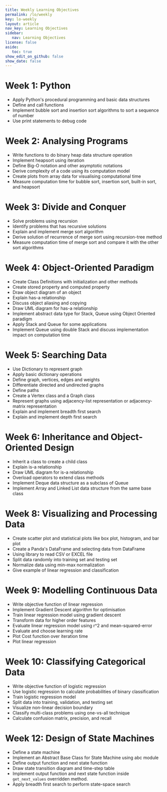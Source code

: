 ```yaml
---
title: Weekly Learning Objectives
permalink: /lo/weekly
key: lo-weekly
layout: article
nav_key: Learning Objectives
sidebar:
   nav: Learning Objectives
license: false
aside:
   toc: true
show_edit_on_github: false
show_date: false
---
```


# Week 1: Python
- Apply Python's procedural programming and basic data structures
- Define and call functions
- Implement bubble sort and insertion sort algorithms to sort a sequence of number
- Use print statements to debug code

# Week 2: Analysing Programs
- Write functions to do binary heap data structure operation
- Implement heapsort using iteration
- Define Big-O notation and other asymptotic notations
- Derive complexity of a code using its computation model
- Create plots from array data for visualising computational time
- Measure computation time for bubble sort, insertion sort, built-in sort, and heapsort

# Week 3: Divide and Conquer 
- Solve problems using recursion
- Identify problems that has recursive solutions
- Explain and implement merge sort algorithm
- Derive solution of recurrence of merge sort using recursion-tree method
- Measure computation time of merge sort and compare it with the other sort algorithms

# Week 4: Object-Oriented Paradigm
- Create Class Definitions with initialization and other methods
- Create stored property and computed property
- Draw object diagram of an object 
- Explain has-a relationship 
- Discuss object aliasing and copying 
- Draw UML diagram for has-a relationship
- Implement abstract data type for Stack, Queue using Object Oriented paradigm
- Apply Stack and Queue for some applications
- Implement Queue using double Stack and discuss implementation impact on computation time

# Week 5: Searching Data 
- Use Dictionary to represent graph
- Apply basic dictionary operations
- Define graph, vertices, edges and weights
- Differentiate directed and undirected graphs
- Define paths
- Create a Vertex class and a Graph class
- Represent graphs using adjacency-list representation or adjacency-matrix representation
- Explain and implement breadth first search
- Explain and implement depth first search

# Week 6: Inheritance and Object-Oriented Design
- Inherit a class to create a child class
- Explain is-a relationship
- Draw UML diagram for is-a relationship
- Overload operators to extend class methods
- Implement Deque data structure as a subclass of Queue
- Implement Array and Linked List data structure from the same base class

# Week 8: Visualizing and Processing Data
- Create scatter plot and statistical plots like box plot, histogram, and bar plot 
- Create a Panda's DataFrame and selecting data from DataFrame
- Using library to read CSV or EXCEL file
- Split data randomly into training set and testing set
- Normalize data using min-max normalization
- Give example of linear regression and classification

# Week 9: Modelling Continuous Data
- Write objective function of linear regression
- Implement Gradient Descent algorithm for optimisation
- Train linear regression model using gradient descent
- Transform data for higher order features
- Evaluate linear regression model using r^2 and mean-squared-error
- Evaluate and choose learning rate
- Plot Cost function over iteration time
- Plot linear regression
 
# Week 10: Classifying Categorical Data
- Write objective function of logistic regression
- Use logistic regression to calculate probabilities of binary classification
- Train logistic regression model 
- Split data into training, validation, and testing set
- Visualize non-linear decision boundary
- Classify multi-class problems using one-vs-all technique
- Calculate confusion matrix, precision, and recall

# Week 12: Design of State Machines 
- Define a state machine
- Implement an Abstract Base Class for State Machine using abc module
- Define output function and next state function
- Draw state transition diagram and time-step table
- Implement output function and next state function inside `get_next_values` overridden method.
- Apply breadth first search to perform state-space search





